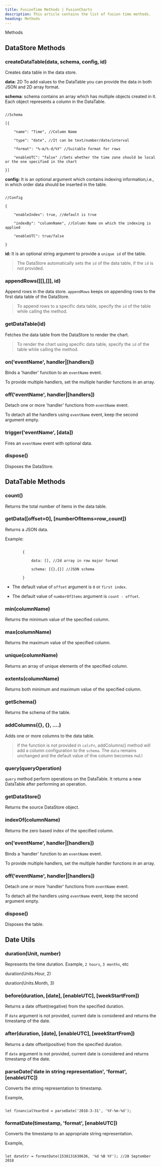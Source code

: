 ```yaml
---
title: FusionTime Methods | FusionCharts
description: This article contains the list of fusion time methods.
heading: Methods
---
```


Methods

## DataStore Methods

### createDataTable(data, schema, config, id)

Creates data table in the data store.

**data:** 2D To add values to the DataTable you can provide the data in both JSON and 2D array format.

**schema**: schema contains an array which has multiple objects created in it. Each object represents a column in the DataTable.

```

//Schema

[{

    "name": "Time", //Column Name

    "type": "date", //It can be text/number/date/interval

    "format": "%-m/%-d/%Y" //Suitable format for rows

    "enableUTC": "false" //Sets whether the time zone should be local or the one specified in the chart

}]

```

**config:** It is an optional argument which contains indexing information,i.e., in which order data should be inserted in the table.

```

//Config

{

	"enableIndex": true, //default is true

	"indexBy": "columnName", //Column Name on which the indexing is applied

	"enableUTC": true/false 

}

```

**id:** It is an optional string argument to provide a `unique id` of the table.

> The DataStore automatically sets the `id` of the data table, if the `id` is not provided.

### appendRows([[],[]], id)

Append rows in the data store. `appendRows` keeps on appending rows to the first data table of the DataStore.

> To append rows to a specific data table, specify the `id` of the table while calling the method. 

### getDataTable(id)

Fetches the data table from the DataStore to render the chart.

> To render the chart using specific data table, specify the `id` of the table while calling the method. 

### on('eventName', handler|[handlers])

Binds a 'handler' function to an `eventName` event.

To provide multiple handlers, set the multiple handler functions in an array.

### off('eventName', handler|[handlers])

Detach one or more 'handler' functions from `eventName` event.

To detach all the handlers using `eventName` event, keep the second argument empty.

### trigger('eventName', [data])

Fires an `eventName` event with optional data.

### dispose()

Disposes the DataStore.

## DataTable Methods

### count()

Returns the total number of items in the data table.

### getData([offset=0], [numberOfItems=row_count])

Returns a JSON data.

Example:

```

        {

        	data: [], //2d array in row major format

        	schema: [{},{}] //JSON schema

        }

```

* The default value of `offset` argument is `0` or `first index`.

* The default value of `numberOfItems` argument is `count - offset`.

### min(columnName)

Returns the minimum value of the specified column.

### max(columnName)

Returns the maximum value of the specified column.

### unique(columnName)

Returns an array of unique elements of the specified column.

### extents(columnName)

Returns both minimum and maximum value of the specified  column.

### getSchema()

Returns the schema of the table.

### addColumns({}, {}, ....)

Adds one or more columns to the data table.

> If the function is not provided in `calcFn`, addColumns() method will add a column configuration to the `schema`. The `data` remains unchanged and the default value of thw column becomes nul.l

### query(queryOperation)

`query` method perform operations on the DataTable. It returns a new DataTable after performing an operation.

### getDataStore()

Returns the source DataStore object.

### indexOf(columnName)

Returns the zero based index of the specified column.

### on('eventName', handler|[handlers])

Binds a 'handler' function to an `eventName` event.

To provide multiple handlers, set the multiple handler functions in an array.

### off('eventName', handler|[handlers])

Detach one or more 'handler' functions from `eventName` event.

To detach all the handlers using `eventName` event, keep the second argument empty.

### dispose()

Disposes the table.

## Date Utils

### duration(Unit, number)

Represents the time duration. Example, `2 hours`,  `3 months`, etc

duration(Units.Hour, 2)

duration(Units.Month, 3)

### before(duration, [date], [enableUTC], [weekStartFrom])

Returns a date offset(negative) from the specified duration.

If `date` argument is not provided, current date is considered and returns the timestamp of the date.

### after(duration, [date], [enableUTC], [weekStartFrom])

Returns a date offset(positive) from the specified duration.

If `date` argument is not provided, current date is considered and returns timestamp of the date.

### parseDate('date in string representation', 'format', [enableUTC])

Converts the string representation to timestamp.

Example, 

```

let financialYearEnd = parseDate('2018-3-31', '%Y-%m-%d');

```

### formatDate(timestamp, 'format', [enableUTC])

Converts the timestamp to an appropriate string representation.

Example, 

```

let dateStr = formatDate(1538131630636, '%d %B %Y'); //28 September 2018

```

